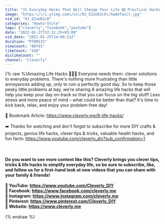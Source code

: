 ```yaml
---
title: "31 Everyday Hacks That Will Change Your Life 😱 Practical Hacks That Everyone Should Know!"
image: "https:\/\/i.ytimg.com\/vi\/RJ_EZuU62c8\/hqdefault.jpg"
vid_id: "RJ_EZuU62c8"
categories: "Howto-Style"
tags: ["cleverly","facebook","youtube"]
date: "2022-01-27T22:32:25+03:00"
vid_date: "2022-01-25T14:00:21Z"
duration: "PT8M12S"
viewcount: "88791"
likeCount: "438"
dislikeCount: ""
channel: "Cleverly"
---
```

{% raw %}Amazing Life Hacks 🔷🔷🔷 Everyone needs them: clever solutions to everyday problems. There's nothing more frustrating than little annoyances adding up, only to ruin a perfectly good day. So to keep those pesky little problems at bay, we're sharing 8 amazing life hacks that will help you keep your day on-track so that you can focus on the big stuff! Less stress and more peace of mind – what could be better than that? It's time to kick back, relax, and enjoy your problem-free day!<br /><br />📌 Bookmark Article: <a rel="nofollow" target="blank" href="https://www.cleverly.me/8-life-hacks/">https://www.cleverly.me/8-life-hacks/</a><br /><br />➡️ Thanks for watching and don't forget to subscribe for more DIY crafts &amp; projects, genius life hacks, clever tips &amp; tricks, valuable health hacks, and fun facts: <a rel="nofollow" target="blank" href="https://www.youtube.com/cleverly_diy?sub_confirmation=1">https://www.youtube.com/cleverly_diy?sub_confirmation=1</a><br /><br />******************************************************<br /><br />Do you want to see more content like this? Cleverly brings you clever tips, tricks &amp; life hacks to simplify everyday life, so be sure to subscribe, like, and follow us for a first-hand look at new videos that you can share with your family &amp; friends!<br /><br />💙 YouTube: <a rel="nofollow" target="blank" href="https://www.youtube.com/Cleverly_DIY">https://www.youtube.com/Cleverly_DIY</a><br />💙 Facebook: <a rel="nofollow" target="blank" href="https://www.facebook.com/cleverly.me">https://www.facebook.com/cleverly.me</a><br />💙 Instagram: <a rel="nofollow" target="blank" href="https://www.instagram.com/cleverly.me">https://www.instagram.com/cleverly.me</a><br />💙 Pinterest: <a rel="nofollow" target="blank" href="https://www.pinterest.com/Cleverly_DIY">https://www.pinterest.com/Cleverly_DIY</a><br />💙 Website: <a rel="nofollow" target="blank" href="https://www.cleverly.me">https://www.cleverly.me</a><br /><br />******************************************************{% endraw %}
